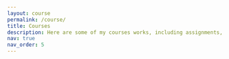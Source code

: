 ```yaml
---
layout: course
permalink: /course/
title: Courses
description: Here are some of my courses works, including assignments, reports and programs. Some of them are written in English. You can click the purple/blue lines to view my works in PDF version.
nav: true
nav_order: 5
---
```



